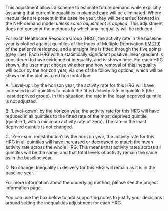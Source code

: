 This adjustment allows a scheme to estimate future demand while explicitly assuming that current inequalities in planned care will be eliminated.  Where inequalities are present in the baseline year, they will be carried forward in the NHP demand model *unless some adjustment is applied*. This adjustment does not consider the methods by which any inequality will be reduced. 

For each Healthcare Resource Group (HRG), the activity rate in the baseline year is plotted against quintiles of the Index of Multiple Deprivation ([IMD19](https://www.gov.uk/government/statistics/english-indices-of-deprivation-2019)) of the patient’s residence, and a straight line is fitted through the five points (grey line). Each HRG with a statistically significant positive linear gradient is considered to have evidence of inequality, and is shown here.  For each HRG shown, the user must choose whether and how removal of this inequality will occur by the horizon year, via one of the following options, which will be shown on the plot as a red horizontal line:  

A. 'Level-up': by the horizon year, the activity rate for this HRG will have increased in all quintiles to match the fitted activity rate in quintile 5 (the least deprived group). In this situation, the rate in the least deprived quintile is not adjusted. 

B.  ‘Level-down’: by the horizon year, the activity rate for this HRG will have reduced in all quintiles to the fitted rate of the most deprived quintile (quintile 1, with a minimum activity rate of zero). The rate in the least deprived quintile is not changed. 

C.  ‘Zero-sum redistribution’: by the horizon year, the activity rate for this HRG in all quintiles will have increased or decreased to match the mean activity rate across the whole HRG. This means that activity rates across all quintiles will be the same, and that total levels of activity remain the same as in the baseline year. 

D.  No change: Inequality in delivery for this HRG will remain as it is in the baseline year. 

For more information about the underlying method, please see the project information page.

You can use the box below to add supporting notes to justify your decisions around setting the inequalities adjustment for each HRG. 
